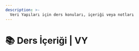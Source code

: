 ```yaml
---
description: >-
  Veri Yapıları için ders konuları, içeriği veya notları
---
```


# 📚 Ders İçeriği \| VY
